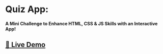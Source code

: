 # Quiz App:

#### A Mini Challenge to Enhance HTML, CSS & JS Skills with an Interactive App!

## [🎯 Live Demo](https://maryhbb.github.io/quiz-app/)
